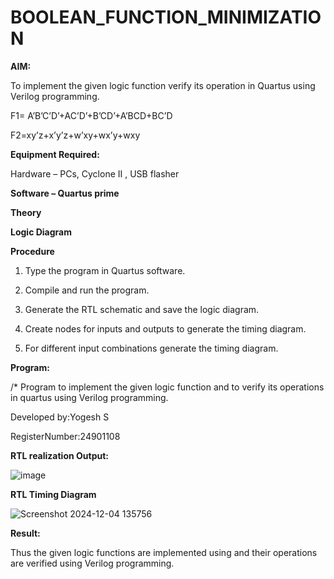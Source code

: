 # BOOLEAN_FUNCTION_MINIMIZATION

**AIM:**

To implement the given logic function verify its operation in Quartus using Verilog programming.

F1= A’B’C’D’+AC’D’+B’CD’+A’BCD+BC’D 

F2=xy’z+x’y’z+w’xy+wx’y+wxy

**Equipment Required:**

Hardware – PCs, Cyclone II , USB flasher

**Software – Quartus prime**

**Theory**

**Logic Diagram**

**Procedure**

1.	Type the program in Quartus software.

2.	Compile and run the program.

3.	Generate the RTL schematic and save the logic diagram.

4.	Create nodes for inputs and outputs to generate the timing diagram.

5.	For different input combinations generate the timing diagram.


**Program:**

/* Program to implement the given logic function and to verify its operations in quartus using Verilog programming. 

Developed by:Yogesh S

RegisterNumber:24901108


**RTL realization Output:**

![image](https://github.com/user-attachments/assets/047b0b2f-c182-43f9-94cb-81b95942227e)

**RTL Timing Diagram**

![Screenshot 2024-12-04 135756](https://github.com/user-attachments/assets/88775248-4ed8-4bf2-8c65-da4a5e7d9dba)

**Result:**

Thus the given logic functions are implemented using and their operations are verified using Verilog programming.

